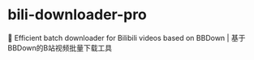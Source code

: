 # bili-downloader-pro
🚀 Efficient batch downloader for Bilibili videos based on BBDown | 基于BBDown的B站视频批量下载工具
